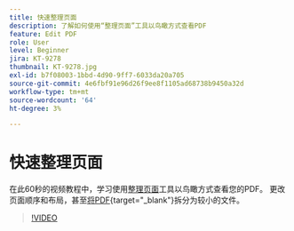 ```yaml
---
title: 快速整理页面
description: 了解如何使用“整理页面”工具以鸟瞰方式查看PDF
feature: Edit PDF
role: User
level: Beginner
jira: KT-9278
thumbnail: KT-9278.jpg
exl-id: b7f08003-1bbd-4d90-9ff7-6033da20a705
source-git-commit: 4e6fbf91e96d26f9ee8f1105ad68738b9450a32d
workflow-type: tm+mt
source-wordcount: '64'
ht-degree: 3%

---
```


# 快速整理页面

在此60秒的视频教程中，学习使用[整理页面](https://www.adobe.com/acrobat/online/rearrange-pdf.html)工具以鸟瞰方式查看您的PDF。 更改页面顺序和布局，甚至[将PDF](https://www.adobe.com/acrobat/online/split-pdf.html){target="_blank"}拆分为较小的文件。

>[!VIDEO](https://video.tv.adobe.com/v/338278?quality=12&learn=on&hidetitle=true)
